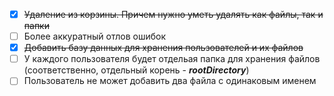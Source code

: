 - [x] ~~Удаление из корзины. Причем нужно уметь удалять как файлы, так и папки~~ 
- [ ] Более аккуратный отлов ошибок
- [x] ~~Добавить базу данных для хранения пользователей и их файлов~~
- [ ] У каждого пользователя будет отдельая папка для хранения файлов (соответственно, отдельный корень - ***rootDirectory***)
- [ ] Пользователь не может добавить два файла с одинаковым именем